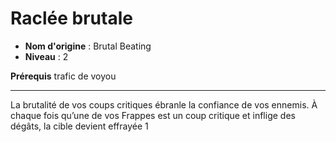 # Raclée brutale

 * **Nom d'origine** : Brutal Beating
 * **Niveau** : 2


<p><strong>Prérequis</strong> trafic de voyou</p>
<hr>
<p>La brutalité de vos coups critiques ébranle la confiance de vos ennemis. À chaque fois qu’une de vos Frappes est un coup critique et inflige des dégâts, la cible devient effrayée 1</p>